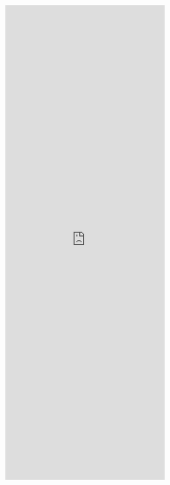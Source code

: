 <iframe title='Stack Examples' src='https://fabricweb.z5.web.core.windows.net/pr-deploy-site/refs/pull/9333/merge/fabric-website-resources/dist/index.html#/examples/stack?docsExample=true' frameborder='no' width='100%' height='1500'>